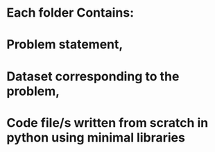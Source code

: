 
# Each folder Contains:
# Problem statement,
# Dataset corresponding to the problem,
# Code file/s written from scratch in python using minimal libraries
